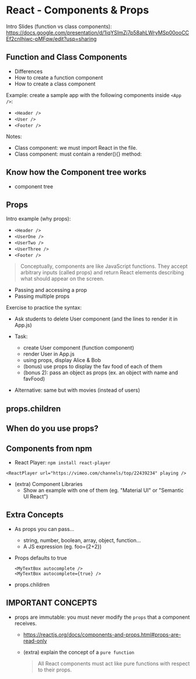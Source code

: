 

# React - Components & Props


<!-- 

Status: just some notes as a summary 

Notes:
- Some students find it difficult to remember how to pass & receive props (even after a few days).
- Do more practice with a basic exercise. Ex: 
  - create stackblitz
  - ask students to create a child component
  - pass info from parent to child
  - (extra) create grandchild & pass info to grandchild
  - (this can also be a good exercise to warm-up tomorrow)

-->


Intro Slides (function vs class components): 
https://docs.google.com/presentation/d/1iqYSImZj7p58ahLWryMSp00ooCCEf2cnIhjwc-pMFqw/edit?usp=sharing

<!-- 
  @todo: update the slides (since we use hooks) 
-->


## Function and Class Components

- Differences
- How to create a function component
- How to create a class component

Example: create a sample app with the following components inside `<App />`:

- `<Header />`
- `<User />`
- `<Footer />`


Notes:
- Class component: we must import React in the file.
- Class component: must contain a render(){} method:


## Know how the Component tree works
-  component tree 


## Props


Intro example (why props):
- `<Header />`
- `<UserOne />`
- `<UserTwo />`
- `<UserThree />`
- `<Footer />`


> Conceptually, components are like JavaScript functions. They accept arbitrary inputs (called props) and return React elements describing what should appear on the screen.

- Passing and accessing a prop
- Passing multiple props


Exercise to practice the syntax:
- Ask students to delete User component (and the lines to render it in App.js)
- Task:
  - create User component (function component)
  - render User in App.js
  - using props, display Alice & Bob
  - (bonus) use props to display the fav food of each of them 
  - (bonus 2): pass an object as props (ex. an object with name and favFood)

- Alternative: same but with movies (instead of users)


## props.children



## When do you use props?



## Components from npm

- React Player:
`npm install react-player`

`<ReactPlayer url="https://vimeo.com/channels/top/22439234" playing />`

- (extra) Component Libraries
  - Show an example with one of them (eg. "Material UI" or "Semantic UI React")


## Extra Concepts

- As props you can pass...
  - string, number, boolean, array, object, function... 
  - A JS expression (eg. foo={2+2})


- Props defaults to true

  ```
  <MyTextBox autocomplete />
  <MyTextBox autocomplete={true} />
  ```

- props.children


## IMPORTANT CONCEPTS

- props are immutable: you must never modify the `props` that a component receives.
  - https://reactjs.org/docs/components-and-props.html#props-are-read-only

  - (extra) explain the concept of a `pure function`
    > All React components must act like pure functions with respect to their props.

